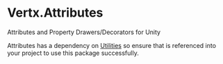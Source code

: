 # Vertx.Attributes
Attributes and Property Drawers/Decorators for Unity

Attributes has a dependency on [Utilities](https://github.com/vertxxyz/Vertx.Utilities) so ensure that is referenced into your project to use this package successfully.
